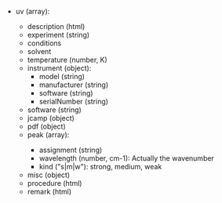 - uv (array<object>):
  - description (html)
  - experiment (string)
  - conditions
  - solvent
  - temperature (number, K)
  - instrument (object):
    - model (string)
    - manufacturer (string)
    - software (string)
    - serialNumber (string)
  - software (string)
  - jcamp (object)
  - pdf (object)
  - peak (array<object>):
    - assignment (string)
    - wavelength (number, cm-1): Actually the wavenumber
    - kind ("s|m|w"): strong, medium, weak
  - misc (object)
  - procedure (html)
  - remark (html)

